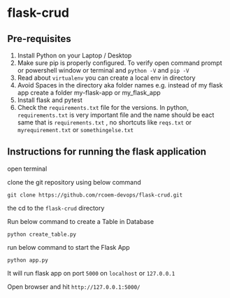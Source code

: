 # flask-crud
 
 
## Pre-requisites

1. Install Python on your Laptop / Desktop
2. Make sure pip is properly configured. To verify open command prompt or powershell window or terminal and `python -V` and `pip -V`
3. Read about `virtualenv` you can create a local env in directory
4. Avoid Spaces in the directory aka folder names e.g. instead of my flask app create a folder my-flask-app or my_flask_app
5. Install flask and pytest
6. Check the `requirements.txt` file for the versions. In python, `requirements.txt` is very important file and the name should be eact same that is `requirements.txt` , no shortcuts like `reqs.txt` or `myrequirement.txt` or `somethingelse.txt` 

## Instructions for running the flask application


open terminal

clone the git repository using below command

`git clone https://github.com/rcoem-devops/flask-crud.git`

the cd to the `flask-crud` directory

Run below command to create a Table in Database

`python create_table.py`

run below command to start the Flask App

`python app.py`

It will run flask app on port `5000` on `localhost` or `127.0.0.1`

Open browser and hit `http://127.0.0.1:5000/`


